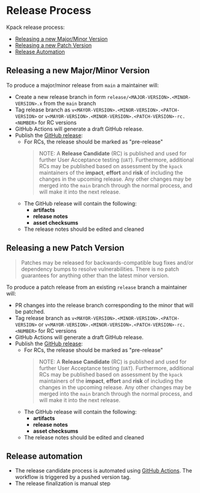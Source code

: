 # Release Process

Kpack release process:
- [Releasing a new Major/Minor Version](#releasing-a-new-majorminor-version)
- [Releasing a new Patch Version](#releasing-a-new-patch-version)
- [Release Automation](#release-automation)


## Releasing a new Major/Minor Version

To produce a major/minor release from `main` a maintainer will:
- Create a new release branch in form `release/<MAJOR-VERSION>.<MINOR-VERSION>.x` from the `main` branch
- Tag release branch as `v<MAYOR-VERSION>.<MINOR-VERSION>.<PATCH-VERSION>` or `v<MAYOR-VERSION>.<MINOR-VERSION>.<PATCH-VERSION>-rc.<NUMBER>` for RC versions
- GitHub Actions will generate a draft GitHub release.
- Publish the [GitHub release][release]:
    - For RCs, the release should be marked as "pre-release"
      >NOTE: A **Release Candidate** (RC) is published and used for further User Acceptance testing (`UAT`). Furthermore, additional RCs may be published based on assessment by the `kpack` maintainers of the **impact**, **effort** and **risk** of including the changes in the upcoming release. Any other changes may be merged into the `main` branch through the normal process, and will make it into the next release.
    - The GitHub release will contain the following:
        - **artifacts**
        - **release notes**
        - **asset checksums**
    - The release notes should be edited and cleaned

## Releasing a new Patch Version

>Patches may be released for backwards-compatible bug fixes and/or dependency bumps to resolve vulnerabilities. There is no patch guarantees for anything other than the latest minor version.

To produce a patch release from an existing `release` branch a maintainer will:
- PR changes into the release branch corresponding to the minor that will be patched.
- Tag release branch as `v<MAYOR-VERSION>.<MINOR-VERSION>.<PATCH-VERSION>` or `v<MAYOR-VERSION>.<MINOR-VERSION>.<PATCH-VERSION>-rc.<NUMBER>` for RC versions
- GitHub Actions will generate a draft GitHub release.
- Publish the [GitHub release][release]:
    - For RCs, the release should be marked as "pre-release"
      >NOTE: A **Release Candidate** (RC) is published and used for further User Acceptance testing (`UAT`). Furthermore, additional RCs may be published based on assessment by the `kpack` maintainers of the **impact**, **effort** and **risk** of including the changes in the upcoming release. Any other changes may be merged into the `main` branch through the normal process, and will make it into the next release.
    - The GitHub release will contain the following:
        - **artifacts**
        - **release notes**
        - **asset checksums**
    - The release notes should be edited and cleaned

## Release automation

- The release candidate process is automated using [GitHub Actions][github-release]. The workflow is triggered by a pushed version tag.
- The release finalization is manual step

[release]: https://github.com/pivotal/kpack/releases
[github-release]: https://github.com/pivotal/kpack/blob/main/.github/workflows/ci.yaml
